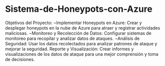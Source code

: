 # Sistema-de-Honeypots-con-Azure
Objetivos del Proyecto:
¬Implementar Honeypots en Azure:
Crear y desplegar honeypots en la nube de Azure para atraer y registrar actividades maliciosas.
¬Monitoreo y Recolección de Datos: 
Configurar sistemas de monitoreo para recopilar y analizar datos de ataques.
¬Análisis de Seguridad: 
Usar los datos recolectados para analizar patrones de ataque y mejorar la seguridad.
Reporte y Visualización: Crear informes y visualizaciones de los datos de ataque para una mejor comprensión y toma de decisiones.
